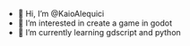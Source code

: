- 👋 Hi, I’m @KaioAlequici
- 👀 I’m interested in create a game in godot
- 🌱 I’m currently learning gdscript and python

<!---
KaioAlequici/KaioAlequici is a ✨ special ✨ repository because its `README.md` (this file) appears on your GitHub profile.
You can click the Preview link to take a look at your changes.
--->
